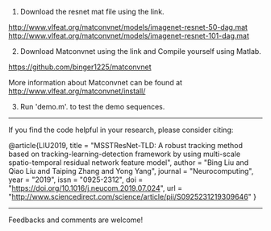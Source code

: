 
1. Download the resnet mat file using the link.

http://www.vlfeat.org/matconvnet/models/imagenet-resnet-50-dag.mat
http://www.vlfeat.org/matconvnet/models/imagenet-resnet-101-dag.mat


2. Download Matconvnet using the link and Compile yourself using Matlab. 

https://github.com/binger1225/matconvnet

More information about Matconvnet can be found at http://www.vlfeat.org/matconvnet/install/


3. Run 'demo.m'. to test the demo sequences. 


*********************************************************************************
If you find the code helpful in your research, please consider citing:

@article{LIU2019,
 title = "MSSTResNet-TLD: A robust tracking method based on tracking-learning-detection framework by using multi-scale spatio-temporal residual network feature model",
 author = "Bing Liu and Qiao Liu and Taiping Zhang and Yong Yang",
 journal = "Neurocomputing",
 year = "2019",
 issn = "0925-2312",
 doi = "https://doi.org/10.1016/j.neucom.2019.07.024",
 url = "http://www.sciencedirect.com/science/article/pii/S0925231219309646"
}
*********************************************************************************

Feedbacks and comments are welcome!
